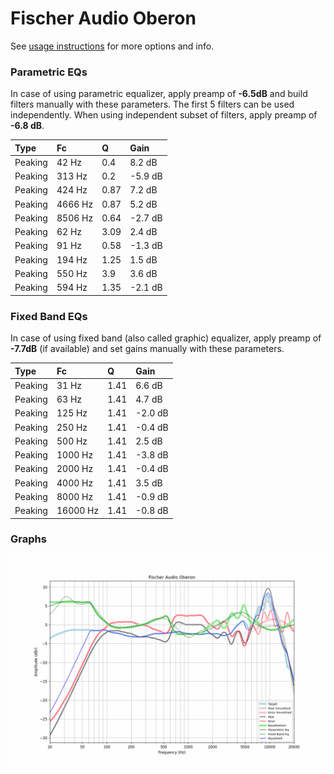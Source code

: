 # Fischer Audio Oberon
See [usage instructions](https://github.com/jaakkopasanen/AutoEq#usage) for more options and info.

### Parametric EQs
In case of using parametric equalizer, apply preamp of **-6.5dB** and build filters manually
with these parameters. The first 5 filters can be used independently.
When using independent subset of filters, apply preamp of **-6.8 dB**.

| Type    | Fc      |    Q | Gain    |
|:--------|:--------|:-----|:--------|
| Peaking | 42 Hz   | 0.4  | 8.2 dB  |
| Peaking | 313 Hz  | 0.2  | -5.9 dB |
| Peaking | 424 Hz  | 0.87 | 7.2 dB  |
| Peaking | 4666 Hz | 0.87 | 5.2 dB  |
| Peaking | 8506 Hz | 0.64 | -2.7 dB |
| Peaking | 62 Hz   | 3.09 | 2.4 dB  |
| Peaking | 91 Hz   | 0.58 | -1.3 dB |
| Peaking | 194 Hz  | 1.25 | 1.5 dB  |
| Peaking | 550 Hz  | 3.9  | 3.6 dB  |
| Peaking | 594 Hz  | 1.35 | -2.1 dB |

### Fixed Band EQs
In case of using fixed band (also called graphic) equalizer, apply preamp of **-7.7dB**
(if available) and set gains manually with these parameters.

| Type    | Fc       |    Q | Gain    |
|:--------|:---------|:-----|:--------|
| Peaking | 31 Hz    | 1.41 | 6.6 dB  |
| Peaking | 63 Hz    | 1.41 | 4.7 dB  |
| Peaking | 125 Hz   | 1.41 | -2.0 dB |
| Peaking | 250 Hz   | 1.41 | -0.4 dB |
| Peaking | 500 Hz   | 1.41 | 2.5 dB  |
| Peaking | 1000 Hz  | 1.41 | -3.8 dB |
| Peaking | 2000 Hz  | 1.41 | -0.4 dB |
| Peaking | 4000 Hz  | 1.41 | 3.5 dB  |
| Peaking | 8000 Hz  | 1.41 | -0.9 dB |
| Peaking | 16000 Hz | 1.41 | -0.8 dB |

### Graphs
![](./Fischer%20Audio%20Oberon.png)